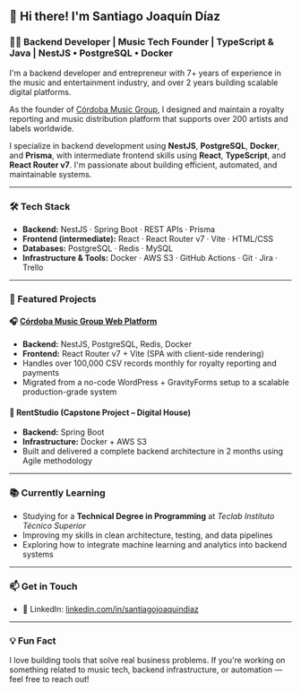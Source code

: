 ## 👋 Hi there! I'm Santiago Joaquín Díaz

### 🧑‍💻 Backend Developer | Music Tech Founder | TypeScript & Java | NestJS • PostgreSQL • Docker

I'm a backend developer and entrepreneur with 7+ years of experience in the music and entertainment industry, and over 2 years building scalable digital platforms.

As the founder of [Córdoba Music Group](https://cordobamusicgroup.co.uk), I designed and maintain a royalty reporting and music distribution platform that supports over 200 artists and labels worldwide.

I specialize in backend development using **NestJS**, **PostgreSQL**, **Docker**, and **Prisma**, with intermediate frontend skills using **React**, **TypeScript**, and **React Router v7**. I'm passionate about building efficient, automated, and maintainable systems.

---

### 🛠️ Tech Stack

- **Backend:** NestJS · Spring Boot · REST APIs · Prisma
- **Frontend (intermediate):** React · React Router v7 · Vite · HTML/CSS
- **Databases:** PostgreSQL · Redis · MySQL
- **Infrastructure & Tools:** Docker · AWS S3 · GitHub Actions · Git · Jira · Trello

---

### 🚀 Featured Projects

#### 🎧 [Córdoba Music Group Web Platform](https://cordobamusicgroup.co.uk)
- **Backend:** NestJS, PostgreSQL, Redis, Docker  
- **Frontend:** React Router v7 + Vite (SPA with client-side rendering)  
- Handles over 100,000 CSV records monthly for royalty reporting and payments  
- Migrated from a no-code WordPress + GravityForms setup to a scalable production-grade system

#### 🏡 RentStudio (Capstone Project – Digital House)
- **Backend:** Spring Boot  
- **Infrastructure:** Docker + AWS S3  
- Built and delivered a complete backend architecture in 2 months using Agile methodology

---

### 📚 Currently Learning

- Studying for a **Technical Degree in Programming** at *Teclab Instituto Técnico Superior*  
- Improving my skills in clean architecture, testing, and data pipelines  
- Exploring how to integrate machine learning and analytics into backend systems

---

### 📫 Get in Touch
 
- 💼 LinkedIn: [linkedin.com/in/santiagojoaquindiaz](https://linkedin.com/in/santiagojoaquindiaz)

---

### 💡 Fun Fact

I love building tools that solve real business problems. If you're working on something related to music tech, backend infrastructure, or automation — feel free to reach out!
